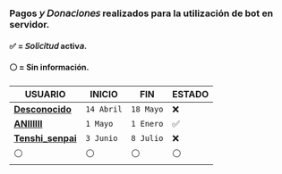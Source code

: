 ### Pagos 𝘺 𝘋𝘰𝘯𝘢𝘤𝘪𝘰𝘯𝘦𝘴 realizados para la utilización de bot en servidor.
#### ✅ = 𝘚𝘰𝘭𝘪𝘤𝘪𝘵𝘶𝘥 activ𝘢.
#### ⚪ = Sin información.
 
| USUARIO          |   INICIO                | FIN    | ESTADO
| ------------     | ------------            | ------------| ------------
| [**Desconocido**](+51977382134)        | `14 Abril` | `18 Mayo` | ❌
| [**ANIIIIII**](+56)        | `1 Mayo` | `1 Enero` | ✅
| [**Tenshi_senpai**](+50255295754)        | `3 Junio` | `8 Julio` | ❌
| ⚪        | ⚪               |  ⚪ | ⚪

